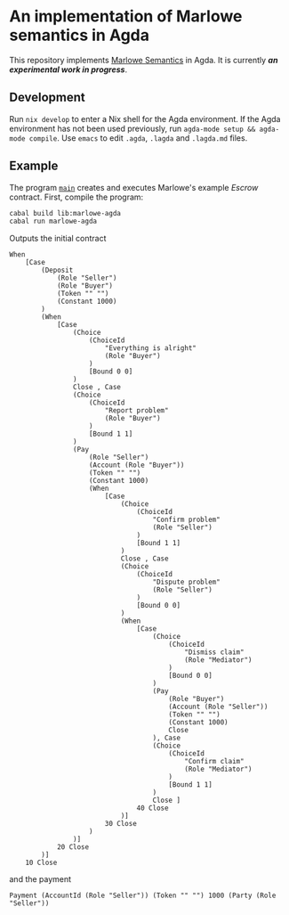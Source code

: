 # An implementation of Marlowe semantics in Agda

This repository implements [Marlowe Semantics](https://github.com/input-output-hk/marlowe/) in Agda. It is currently ***an experimental work in progress***.

## Development

Run `nix develop` to enter a Nix shell for the Agda environment. If the Agda environment has not been used previously, run `agda-mode setup && agda-mode compile`. Use `emacs` to edit `.agda`, `.lagda` and `.lagda.md` files.

## Example

The program [`main`](src/main.lagda.md) creates and executes Marlowe's example *Escrow* contract. First, compile the program:

```bash
cabal build lib:marlowe-agda
cabal run marlowe-agda
```

Outputs the initial contract

```
When
    [Case
        (Deposit
            (Role "Seller")
            (Role "Buyer")
            (Token "" "")
            (Constant 1000)
        )
        (When
            [Case
                (Choice
                    (ChoiceId
                        "Everything is alright"
                        (Role "Buyer")
                    )
                    [Bound 0 0]
                )
                Close , Case
                (Choice
                    (ChoiceId
                        "Report problem"
                        (Role "Buyer")
                    )
                    [Bound 1 1]
                )
                (Pay
                    (Role "Seller")
                    (Account (Role "Buyer"))
                    (Token "" "")
                    (Constant 1000)
                    (When
                        [Case
                            (Choice
                                (ChoiceId
                                    "Confirm problem"
                                    (Role "Seller")
                                )
                                [Bound 1 1]
                            )
                            Close , Case
                            (Choice
                                (ChoiceId
                                    "Dispute problem"
                                    (Role "Seller")
                                )
                                [Bound 0 0]
                            )
                            (When
                                [Case
                                    (Choice
                                        (ChoiceId
                                            "Dismiss claim"
                                            (Role "Mediator")
                                        )
                                        [Bound 0 0]
                                    )
                                    (Pay
                                        (Role "Buyer")
                                        (Account (Role "Seller"))
                                        (Token "" "")
                                        (Constant 1000)
                                        Close
                                    ), Case
                                    (Choice
                                        (ChoiceId
                                            "Confirm claim"
                                            (Role "Mediator")
                                        )
                                        [Bound 1 1]
                                    )
                                    Close ]
                                40 Close
                            )]
                        30 Close
                    )
                )]
            20 Close
        )]
    10 Close
```

and the payment

```
Payment (AccountId (Role "Seller")) (Token "" "") 1000 (Party (Role "Seller"))
```
